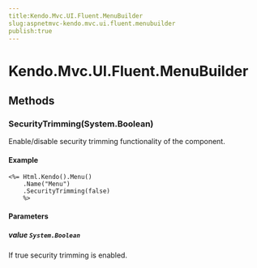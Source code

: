 ```yaml
---
title:Kendo.Mvc.UI.Fluent.MenuBuilder
slug:aspnetmvc-kendo.mvc.ui.fluent.menubuilder
publish:true
---
```


# Kendo.Mvc.UI.Fluent.MenuBuilder

## Methods

### SecurityTrimming(System.Boolean)
Enable/disable security trimming functionality of the component.

#### Example
    <%= Html.Kendo().Menu()
        .Name("Menu")
        .SecurityTrimming(false)
        %>

#### Parameters

##### value `System.Boolean`
If true security trimming is enabled.